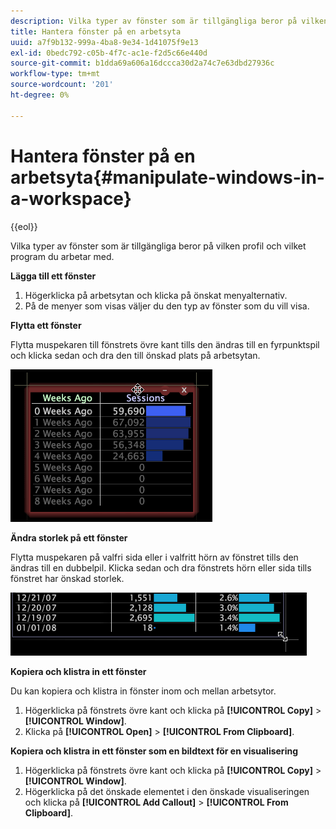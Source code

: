 ```yaml
---
description: Vilka typer av fönster som är tillgängliga beror på vilken profil och vilket program du arbetar med.
title: Hantera fönster på en arbetsyta
uuid: a7f9b132-999a-4ba8-9e34-1d41075f9e13
exl-id: 0bedc792-c05b-4f7c-ac1e-f2d5c66e440d
source-git-commit: b1dda69a606a16dccca30d2a74c7e63dbd27936c
workflow-type: tm+mt
source-wordcount: '201'
ht-degree: 0%

---
```


# Hantera fönster på en arbetsyta{#manipulate-windows-in-a-workspace}

{{eol}}

Vilka typer av fönster som är tillgängliga beror på vilken profil och vilket program du arbetar med.

**Lägga till ett fönster**

1. Högerklicka på arbetsytan och klicka på önskat menyalternativ.
1. På de menyer som visas väljer du den typ av fönster som du vill visa.

**Flytta ett fönster**

Flytta muspekaren till fönstrets övre kant tills den ändras till en fyrpunktspil och klicka sedan och dra den till önskad plats på arbetsytan.

![](assets/vis_moving.png)

**Ändra storlek på ett fönster**

Flytta muspekaren på valfri sida eller i valfritt hörn av fönstret tills den ändras till en dubbelpil. Klicka sedan och dra fönstrets hörn eller sida tills fönstret har önskad storlek.

![](assets/vis_resize.png)

**Kopiera och klistra in ett fönster**

Du kan kopiera och klistra in fönster inom och mellan arbetsytor.

1. Högerklicka på fönstrets övre kant och klicka på **[!UICONTROL Copy]** > **[!UICONTROL Window]**.
1. Klicka på **[!UICONTROL Open]** > **[!UICONTROL From Clipboard]**.

**Kopiera och klistra in ett fönster som en bildtext för en visualisering**

1. Högerklicka på fönstrets övre kant och klicka på **[!UICONTROL Copy]** > **[!UICONTROL Window]**.
1. Högerklicka på det önskade elementet i den önskade visualiseringen och klicka på **[!UICONTROL Add Callout]** > **[!UICONTROL From Clipboard]**.
